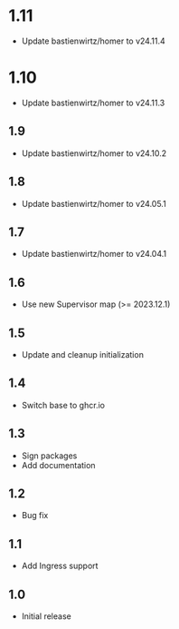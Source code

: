 # 1.11
- Update bastienwirtz/homer to v24.11.4
# 1.10
- Update bastienwirtz/homer to v24.11.3
## 1.9
- Update bastienwirtz/homer to v24.10.2
## 1.8
- Update bastienwirtz/homer to v24.05.1
## 1.7
- Update bastienwirtz/homer to v24.04.1
## 1.6
- Use new Supervisor map (>= 2023.12.1)
## 1.5
- Update and cleanup initialization
## 1.4
- Switch base to ghcr.io
## 1.3
- Sign packages
- Add documentation
## 1.2
- Bug fix
## 1.1
- Add Ingress support
## 1.0
- Initial release
